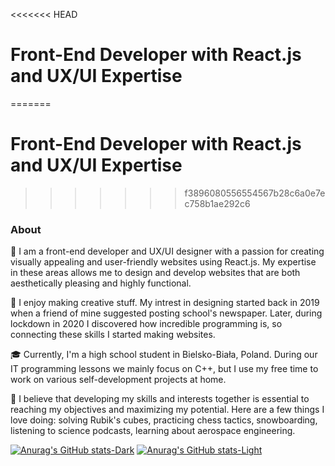 <<<<<<< HEAD
# **Front-End Developer** with **React.js** and **UX/UI Expertise**


=======
# **Front-End Developer with React.js and UX/UI Expertise**

>>>>>>> f3896080556554567b28c6a0e7ec758b1ae292c6
### About

👋 I am a front-end developer and UX/UI designer with a passion for creating visually appealing and user-friendly websites using React.js. My expertise in these areas allows me to design and develop websites that are both aesthetically pleasing and highly functional.

🎨 I enjoy making creative stuff. My intrest in designing started back in 2019 when a friend of mine suggested posting school's newspaper. Later, during lockdown in 2020 I discovered how incredible programming is, so connecting these skills I started making websites.

🎓 Currently, I'm a high school student in Bielsko-Biała, Poland. During our IT programming lessons we mainly focus on C++, but I use my free time to work on various self-development projects at home.

🌟 I believe that developing my skills and interests together is essential to reaching my objectives and maximizing my potential. Here are a few things I love doing: solving Rubik's cubes, practicing chess tactics, snowboarding, listening to science podcasts, learning about aerospace engineering.

[![Anurag's GitHub stats-Dark](https://github-readme-stats.vercel.app/api?username=Patis0nek&show_icons=true&theme=dark#gh-dark-mode-only)](https://github.com/Patis0nek/github-readme-stats#gh-dark-mode-only)
[![Anurag's GitHub stats-Light](https://github-readme-stats.vercel.app/api?username=Patis0nek&show_icons=true&theme=default#gh-light-mode-only)](https://github.com/Patis0nek/github-readme-stats#gh-light-mode-only)
